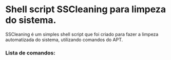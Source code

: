 # Shell script SSCleaning para limpeza do sistema.

SSCleaning é um simples shell script que foi criado para fazer a limpeza automatizada do sistema, utilizando comandos do APT.


### Lista de comandos:
